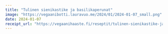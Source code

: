 ```yaml
---
title: "Tulinen sienikastike ja basilikaperunat"
image: "https://vegaanibotti.lauravuo.me/2024/01/2024-01-07_small.png"
date: 2024-01-07
receipt_url: "https://vegaanihaaste.fi/reseptit/tulinen-sienikastike-ja-basilikaperunat"
---
```

